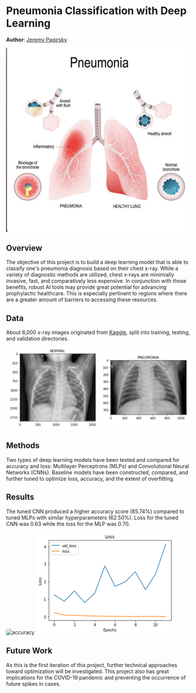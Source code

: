 # Pneumonia Classification with Deep Learning
**Author**: [Jeremy Pagirsky](github.com/jeremypagirsky)

![pneumonia](./images/pneumonia.png/)

## Overview
The objective of this project is to build a deep learning model that is able to classify one's pneumonia diagnosis based on their chest x-ray. While a variety of diagnostic methods are utilized, chest x-rays are minimially invasive, fast, and comparatively less expensive. In conjunction with those benefits, robust AI tools may provide great potential for advancing prophylactic healthcare. This is especially pertinent to regions where there are a greater amount of barriers to accessing these resources.

## Data
About 6,000 x-ray images originated from [Kaggle](https://www.kaggle.com/paultimothymooney/chest-xray-pneumonia), split into training, testing, and validation directories.

![xray_sample](./images/xray_sample.png/)

## Methods
Two types of deep learning models have been tested and compared for accuracy and loss: Multilayer Perceptrons (MLPs) and Convolutional Neural Networks (CNNs). Baseline models have been constructed, compared, and further tuned to optimize loss, accuracy, and the extent of overfitting.

## Results
The tuned CNN produced a higher accuracy score (85.74%) compared to tuned MLPs with similar hyperparameters (62.50%). Loss for the tuned CNN was 0.63 while the loss for the MLP was 0.70.

![accuracy](./image/accuracy.png/)
![loss](./images/loss.png/)

## Future Work
As this is the first iteration of this project, further technical approaches toward optimization will be investigated. This project also has great implications for the COVID-19 pandemic and preventing the occurrence of future spikes in cases.